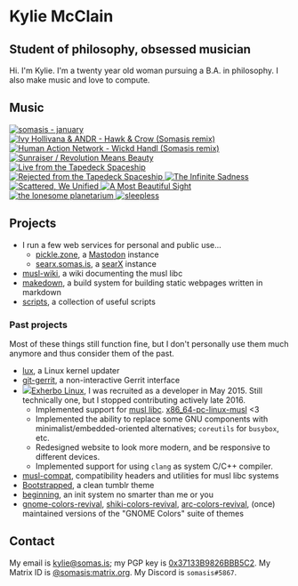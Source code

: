 # Kylie McClain
## Student of philosophy, obsessed musician

Hi. I'm Kylie. I'm a twenty year old woman pursuing a B.A. in philosophy.
I also make music and love to compute.

## Music

<div class='discography'>
    <a href='https://somasis.bandcamp.com/track/january-2' title='somasis - january (2019)'>
        <img src='/img/covers/january.jpg' alt='somasis - january' />
    </a>
    <a href='https://somasis.bandcamp.com/album/hawk-crow-somasis-remixes' title='Ivy Hollivana & ANDR - Hawk & Crow (Somasis remixes) (2018)'>
        <img src='/img/covers/hawkandcrowremix.jpg' alt='Ivy Hollivana & ANDR - Hawk & Crow (Somasis remix)' />
    </a>
    <a href='https://somasis.bandcamp.com/track/wickd-handl-somasis-remix' title='Human Action Network - Wickd Handl (Somasis remix) (2018)'>
        <img src='/img/covers/wickdhandlremix.jpg' alt='Human Action Network - Wickd Handl (Somasis remix)' />
    </a>
    <a href='https://somasis.bandcamp.com/album/sunraiser-revolution-means-beauty' title='Sunraiser / Revolution Means Beauty (2017)'>
        <img src='/img/covers/sunraiserrevolutionmeansbeauty.jpg' alt='Sunraiser / Revolution Means Beauty' />
    </a>
    <a href='https://somasis.bandcamp.com/album/live-from-the-tapedeck-spaceship' title='Live from the Tapedeck Spaceship (2014)'>
        <img src='/img/covers/livefromthetapedeckspaceship.jpg' alt='Live from the Tapedeck Spaceship' />
    </a>
    <a href='https://somasis.bandcamp.com/album/rejected-from-the-tapedeck-spaceship' title='Rejected from the Tapedeck Spaceship (2014)'>
        <img src='/img/covers/rejectedfromthetapedeckspaceship.jpg' alt='Rejected from the Tapedeck Spaceship' />
    </a>
    <a href='https://somasis.bandcamp.com/album/the-infinite-sadness-2' title='The Infinite Sadness (2014)'>
        <img src='/img/covers/theinfinitesadness.jpg' alt='The Infinite Sadness' />
    </a>
    <a href='https://somasis.bandcamp.com/album/scattered-we-unified' title='Scattered, We Unified (2013)'>
        <img src='/img/covers/scatteredweunified.jpg' alt='Scattered, We Unified' />
    </a>
    <a href='https://somasis.bandcamp.com/album/a-most-beautiful-sight' title='A Most Beautiful Sight (2013)'>
        <img src='/img/covers/amostbeautifulsight.jpg' alt='A Most Beautiful Sight' />
    </a>
    <a href='https://somasis.bandcamp.com/album/the-lonesome-planetarium' title='the lonesome planetarium (2013)'>
        <img src='/img/covers/thelonesomeplanetarium.jpg' alt='the lonesome planetarium' />
    </a>
    <a href='https://somasis.bandcamp.com/album/sleepless' title='sleepless (2013)'>
        <img src='/img/covers/sleepless.jpg' alt='sleepless' />
    </a>
</div>

## Projects

- I run a few web services for personal and public use...
    - [pickle.zone](https://pickle.zone), a [Mastodon](https://joinmastodon.org/) instance
    - [searx.somas.is](https://searx.somas.is), a [searX](https://asciimoo.github.io/searx/) instance
- [musl-wiki], a wiki documenting the musl libc
- [makedown], a build system for building static webpages written in markdown
- [scripts], a collection of useful scripts

### Past projects

Most of these things still function fine, but I don't personally use them much anymore
and thus consider them of the past.

- [lux], a Linux kernel updater
- [git-gerrit], a non-interactive Gerrit interface
- <a href='https://exherbo.org'><img src='/zebrapig.svg' class='zebrapig' />Exherbo Linux</a>,
  I was recruited as a developer in May 2015. Still technically one, but I stopped contributing
  actively late 2016.
    - Implemented support for [musl libc]. [x86_64-pc-linux-musl] <3
    - Implemented the ability to replace some GNU components with minimalist/embedded-oriented
      alternatives; `coreutils` for `busybox`, etc.
    - Redesigned website to look more modern, and be responsive to different devices.
    - Implemented support for using `clang` as system C/C++ compiler.
- [musl-compat], compatibility headers and utilities for musl libc systems
- [Bootstrapped], a clean tumblr theme
- [beginning], an init system no smarter than me or you
- [gnome-colors-revival], [shiki-colors-revival], [arc-colors-revival],
  (once) maintained versions of the "GNOME Colors" suite of themes

## Contact

My email is <kylie@somas.is>; my PGP key is [0x37133B9826BBB5C2][pgp].
My Matrix ID is [@somasis:matrix.org](https://matrix.to/#/@somasis:matrix.org).
My Discord is `somasis#5867`.

[pgp]:                      https://pgp.mit.edu/pks/lookup?op=vindex&fingerprint=on&search=0x37133B9826BBB5C2
[musl-wiki]:                https://wiki.musl-libc.org/
[scripts]:                  https://gitlab.com/somasis/scripts
[makedown]:                 https://gitlab.com/somasis/makedown
[Exherbo Linux]:            https://www.exherbo.org/
[musl libc]:                https://www.musl-libc.org/
[x86_64-pc-linux-musl]:     /dl/stages
[beginning]:                https://gitlab.com/somasis/beginning
[lux]:                      https://gitlab.com/somasis/lux
[musl-compat]:              https://gitlab.com/somasis/musl-compat
[git-gerrit]:               https://gitlab.com/somasis/git-gerrit
[Bootstrapped]:             https://gitlab.com/somasis/tumblrthemes/blob/master/bootstrapped.html
[gnome-colors-revival]:     https://gitlab.com/somasis/gnome-colors-revival
[shiki-colors-revival]:     https://gitlab.com/somasis/shiki-colors-revival
[arc-colors-revival]:       https://gitlab.com/somasis/arc-colors-revival
[Discount]:                 https://www.pell.portland.or.us/~orc/Code/discount/
[Markdown]:                 https://daringfireball.net/projects/markdown/
[Source]:                   https://gitlab.com/somasis/www.somas.is
